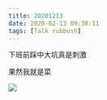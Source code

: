 ```yaml
---
title: 20201213
date: 2020-02-13 09:38:11
tags: [Talk rubbush]
---
```


下班前踩中大坑真是刺激

果然我就是菜

<img src="https://dl.dropboxusercontent.com/s/rucfbg0xbxo1w7b/%E7%9B%B8%E7%89%87%202020-2-13%20%E4%B8%8B%E5%8D%883%2001%2035.jpg">

<!--more-->





